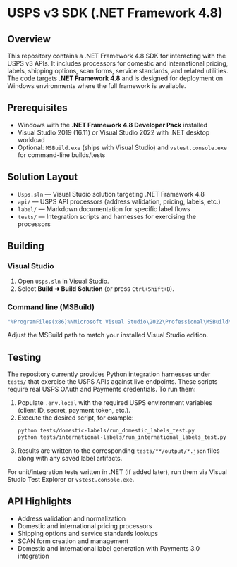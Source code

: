 USPS v3 SDK (.NET Framework 4.8)
==================================

Overview
--------
This repository contains a .NET Framework 4.8 SDK for interacting with the USPS v3 APIs. It includes processors for domestic and international pricing, labels, shipping options, scan forms, service standards, and related utilities. The code targets **.NET Framework 4.8** and is designed for deployment on Windows environments where the full framework is available.

Prerequisites
-------------
- Windows with the **.NET Framework 4.8 Developer Pack** installed
- Visual Studio 2019 (16.11) or Visual Studio 2022 with .NET desktop workload
- Optional: `MSBuild.exe` (ships with Visual Studio) and `vstest.console.exe` for command-line builds/tests

Solution Layout
---------------
- `Usps.sln` &mdash; Visual Studio solution targeting .NET Framework 4.8
- `api/` &mdash; USPS API processors (address validation, pricing, labels, etc.)
- `label/` &mdash; Markdown documentation for specific label flows
- `tests/` &mdash; Integration scripts and harnesses for exercising the processors

Building
--------
### Visual Studio
1. Open `Usps.sln` in Visual Studio.
2. Select **Build ➜ Build Solution** (or press `Ctrl+Shift+B`).

### Command line (MSBuild)
```cmd
"%ProgramFiles(x86)%\Microsoft Visual Studio\2022\Professional\MSBuild\Current\Bin\MSBuild.exe" Usps.sln /p:Configuration=Release /p:Platform="Any CPU"
```
Adjust the MSBuild path to match your installed Visual Studio edition.

Testing
-------
The repository currently provides Python integration harnesses under `tests/` that exercise the USPS APIs against live endpoints. These scripts require real USPS OAuth and Payments credentials. To run them:

1. Populate `.env.local` with the required USPS environment variables (client ID, secret, payment token, etc.).
2. Execute the desired script, for example:
   ```bash
   python tests/domestic-labels/run_domestic_labels_test.py
   python tests/international-labels/run_international_labels_test.py
   ```
3. Results are written to the corresponding `tests/**/output/*.json` files along with any saved label artifacts.

For unit/integration tests written in .NET (if added later), run them via Visual Studio Test Explorer or `vstest.console.exe`.

API Highlights
--------------
- Address validation and normalization
- Domestic and international pricing processors
- Shipping options and service standards lookups
- SCAN form creation and management
- Domestic and international label generation with Payments 3.0 integration
